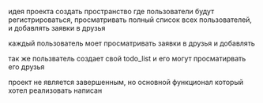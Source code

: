 идея проекта создать пространство где пользователи будут регистрироваться, просматривать полный список всех пользователей, и добавлять заявки в друзья

каждый пользователь моет просматривать заявки в друзья и добавлять

так же пользватель создает свой todo_list и его могут просматирвать его друзья

проект не является завершенным, но основной функционал который хотел реализовать написан


